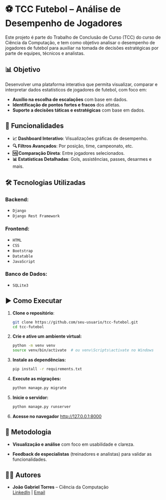 # ⚽ TCC Futebol – Análise de Desempenho de Jogadores

Este projeto é parte do Trabalho de Conclusão de Curso (TCC) do curso de Ciência da Computação, e tem como objetivo analisar o desempenho de jogadores de futebol para auxiliar na tomada de decisões estratégicas por parte de equipes, técnicos e analistas.

## 📊 Objetivo

Desenvolver uma plataforma interativa que permita visualizar, comparar e interpretar dados estatísticos de jogadores de futebol, com foco em:

- **Auxílio na escolha de escalações** com base em dados.
- **Identificação de pontos fortes e fracos** dos atletas.
- **Suporte a decisões táticas e estratégicas** com base em dados.

## 🚀 Funcionalidades

- **📈 Dashboard Interativo**: Visualizações gráficas de desempenho.
- **🔍 Filtros Avançados**: Por posição, time, campeonato, etc.
- **🆚 Comparação Direta**: Entre jogadores selecionados.
- **📊 Estatísticas Detalhadas**: Gols, assistências, passes, desarmes e mais.

## 🛠️ Tecnologias Utilizadas

### Backend:
- `Django`
- `Django Rest Framework`

### Frontend:
- `HTML`
- `CSS`
- `Bootstrap`
- `Datatable`
- `JavaScript`

### Banco de Dados:
- `SQLite3`

## ▶️ Como Executar

1. **Clone o repositório**:
   ```bash
   git clone https://github.com/seu-usuario/tcc-futebol.git
   cd tcc-futebol
   ```

2. **Crie e ative um ambiente virtual:**
    ```bash
    python -m venv venv
    source venv/bin/activate  # ou venv\Scripts\activate no Windows
    ```

3. **Instale as dependências:**
    ```bash
    pip install -r requirements.txt
    ```

4. **Execute as migrações:**
    ```bash
    python manage.py migrate
    ```

5. **Inicie o servidor:**
    ```bash
    python manage.py runserver   
    ```

6. **Acesse no navegador**
    http://127.0.0.1:8000


## 📝 Metodologia

- **Visualização e análise** com foco em usabilidade e clareza.

- **Feedback de especialistas** (treinadores e analistas) para validar as funcionalidades.

## 👨‍💻 Autores

- **João Gabriel Torres** – Ciência da Computação  
  [LinkedIn](https://www.linkedin.com/in/joaogktorres) | [Email](mailto:jgabriel.ktorres@gmail.com)
